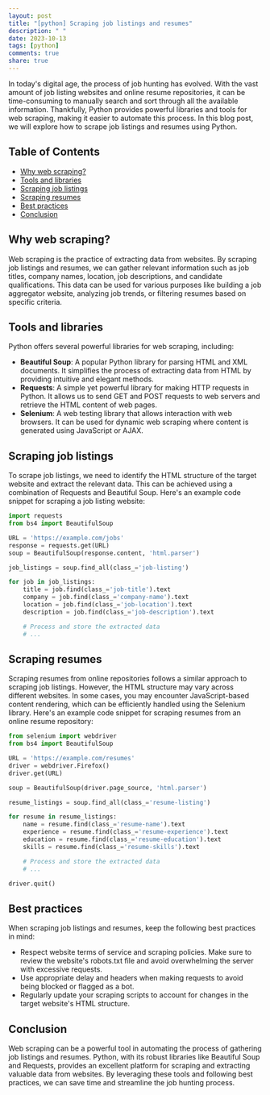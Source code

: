 ```yaml
---
layout: post
title: "[python] Scraping job listings and resumes"
description: " "
date: 2023-10-13
tags: [python]
comments: true
share: true
---
```


In today's digital age, the process of job hunting has evolved. With the vast amount of job listing websites and online resume repositories, it can be time-consuming to manually search and sort through all the available information. Thankfully, Python provides powerful libraries and tools for web scraping, making it easier to automate this process. In this blog post, we will explore how to scrape job listings and resumes using Python.

## Table of Contents
- [Why web scraping?](#why-web-scraping)
- [Tools and libraries](#tools-and-libraries)
- [Scraping job listings](#scraping-job-listings)
- [Scraping resumes](#scraping-resumes)
- [Best practices](#best-practices)
- [Conclusion](#conclusion)

## Why web scraping?
Web scraping is the practice of extracting data from websites. By scraping job listings and resumes, we can gather relevant information such as job titles, company names, location, job descriptions, and candidate qualifications. This data can be used for various purposes like building a job aggregator website, analyzing job trends, or filtering resumes based on specific criteria.

## Tools and libraries
Python offers several powerful libraries for web scraping, including:

- **Beautiful Soup**: A popular Python library for parsing HTML and XML documents. It simplifies the process of extracting data from HTML by providing intuitive and elegant methods.
- **Requests**: A simple yet powerful library for making HTTP requests in Python. It allows us to send GET and POST requests to web servers and retrieve the HTML content of web pages.
- **Selenium**: A web testing library that allows interaction with web browsers. It can be used for dynamic web scraping where content is generated using JavaScript or AJAX.

## Scraping job listings
To scrape job listings, we need to identify the HTML structure of the target website and extract the relevant data. This can be achieved using a combination of Requests and Beautiful Soup. Here's an example code snippet for scraping a job listing website:

```python
import requests
from bs4 import BeautifulSoup

URL = 'https://example.com/jobs'
response = requests.get(URL)
soup = BeautifulSoup(response.content, 'html.parser')

job_listings = soup.find_all(class_='job-listing')

for job in job_listings:
    title = job.find(class_='job-title').text
    company = job.find(class_='company-name').text
    location = job.find(class_='job-location').text
    description = job.find(class_='job-description').text

    # Process and store the extracted data
    # ...
```

## Scraping resumes
Scraping resumes from online repositories follows a similar approach to scraping job listings. However, the HTML structure may vary across different websites. In some cases, you may encounter JavaScript-based content rendering, which can be efficiently handled using the Selenium library. Here's an example code snippet for scraping resumes from an online resume repository:

```python
from selenium import webdriver
from bs4 import BeautifulSoup

URL = 'https://example.com/resumes'
driver = webdriver.Firefox()
driver.get(URL)

soup = BeautifulSoup(driver.page_source, 'html.parser')

resume_listings = soup.find_all(class_='resume-listing')

for resume in resume_listings:
    name = resume.find(class_='resume-name').text
    experience = resume.find(class_='resume-experience').text
    education = resume.find(class_='resume-education').text
    skills = resume.find(class_='resume-skills').text

    # Process and store the extracted data
    # ...

driver.quit()
```

## Best practices
When scraping job listings and resumes, keep the following best practices in mind:

- Respect website terms of service and scraping policies. Make sure to review the website's robots.txt file and avoid overwhelming the server with excessive requests.
- Use appropriate delay and headers when making requests to avoid being blocked or flagged as a bot.
- Regularly update your scraping scripts to account for changes in the target website's HTML structure.

## Conclusion
Web scraping can be a powerful tool in automating the process of gathering job listings and resumes. Python, with its robust libraries like Beautiful Soup and Requests, provides an excellent platform for scraping and extracting valuable data from websites. By leveraging these tools and following best practices, we can save time and streamline the job hunting process.